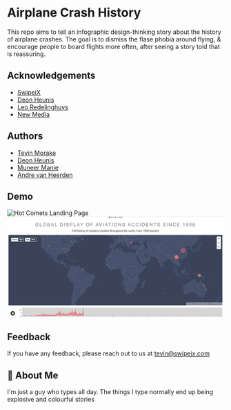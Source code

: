 
# Airplane Crash History

This repo aims to tell an infographic design-thinking story about the history of airplane crashes. The goal is to dismiss the flase phobia around flying, & encourage people to board flights more often, after seeing a story told that is reassuring.

## Acknowledgements

 - [SwipeiX](https://www.linkedin.com/company/swipe-ix/mycompany/)
 - [Deon Heunis](https://www.linkedin.com/in/deon-heunis-b700488/)
 - [Leo Redelinghuys](https://www.linkedin.com/in/leoredelinghuys/)
 - [New Media](https://www.linkedin.com/company/new-media/)


## Authors
 - [Tevin Morake](https://github.com/tevin-morake)
 - [Deon Heunis](https://github.com/deonheunis)
 - [Muneer Manie](https://www.linkedin.com/in/muneer-manie-21081312b/)
 - [Andre van Heerden](https://github.com/skellstaff)


## Demo

![Hot Comets Landing Page](assets/images/plane-home.png)
![Hot Comets Statistics](assets/images/plane-stats.png)


## Feedback

If you have any feedback, please reach out to us at tevin@swipeix.com


## 🚀 About Me
I'm just a guy who types all day. The things I type normally end up being explosive and colourful stories

